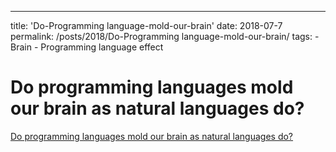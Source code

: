 ---
title: 'Do-Programming language-mold-our-brain'
date: 2018-07-7
permalink: /posts/2018/Do-Programming language-mold-our-brain/
tags:
    - Brain
    - Programming language effect

Do programming languages mold our brain as natural languages do?
======
[Do programming languages mold our brain as natural languages do?](https://medium.com/@poojaruhal65/do-programming-languages-mold-our-brain-as-natural-languages-do-3b85d703e8ba)